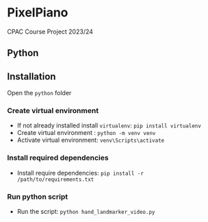# PixelPiano
CPAC Course Project 2023/24


## Python
## Installation
Open the `python` folder

### Create virtual environment
- If not already installed install `virtualenv`: `pip install virtualenv`
- Create virtual environment : `python -m venv venv`
- Activate virtual environment: `venv\Scripts\activate`

### Install required dependencies
- Install require dependencies: `pip install -r /path/to/requirements.txt`

### Run python script
- Run the script: `python hand_landmarker_video.py`

